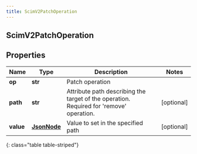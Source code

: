 ```yaml
---
title: ScimV2PatchOperation
---
```

## ScimV2PatchOperation

## Properties

|Name | Type | Description | Notes|
|------------ | ------------- | ------------- | -------------|
| **op** | **str** | Patch operation | |
| **path** | **str** | Attribute path describing the target of the operation.  Required for &#39;remove&#39; operation. | [optional] |
| **value** | [**JsonNode**](JsonNode.html) | Value to set in the specified path | [optional] |
{: class="table table-striped"}


